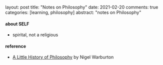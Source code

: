 layout: post
title: "Notes on Philosophy"
date: 2021-02-20
comments: true
categories: [learning, philosophy]
abstract: "notes on Philosophy"

#### about SELF  

* spirital, not a religious

#### reference  

* [A Little History of Philosophy](https://book.douban.com/subject/6812274/) by Nigel Warburton  
